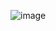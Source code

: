 ![image](https://user-images.githubusercontent.com/86957779/193450545-3348814f-a4c4-41ca-ab9b-bf14baa219f1.png)
